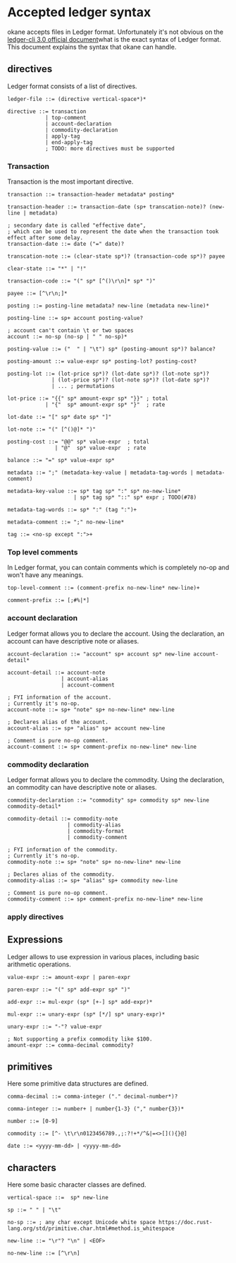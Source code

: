 # Accepted ledger syntax

okane accepts files in Ledger format. Unfortunately it's not obvious on the [ledger-cli 3.0 official document](https://www.ledger-cli.org/3.0/doc/ledger3.html)what is the exact syntax of Ledger format. This document explains the syntax that okane can handle.

## directives

Ledger format consists of a list of directives.

```ebnf
ledger-file ::= (directive vertical-space*)*

directive ::= transaction
            | top-comment
            | account-declaration
            | commodity-declaration
            | apply-tag
            | end-apply-tag
            ; TODO: more directives must be supported
```

### Transaction

Transaction is the most important directive.

```ebnf
transaction ::= transaction-header metadata* posting*

transaction-header ::= transaction-date (sp+ transcation-note)? (new-line | metadata)

; secondary date is called "effective date",
; which can be used to represent the date when the transaction took effect after some delay.
transaction-date ::= date ("=" date)?

transcation-note ::= (clear-state sp*)? (transaction-code sp*)? payee

clear-state ::= "*" | "!"

transaction-code ::= "(" sp* [^()\r\n]* sp* ")"

payee ::= [^\r\n;]*

posting ::= posting-line metadata? new-line (metadata new-line)*

posting-line ::= sp+ account posting-value?

; account can't contain \t or two spaces
account ::= no-sp (no-sp | " " no-sp)*

posting-value ::= ("  " | "\t") sp* (posting-amount sp*)? balance?

posting-amount ::= value-expr sp* posting-lot? posting-cost?

posting-lot ::= (lot-price sp*)? (lot-date sp*)? (lot-note sp*)?
              | (lot-price sp*)? (lot-note sp*)? (lot-date sp*)?
              | ... ; permutations

lot-price ::= "{{" sp* amount-expr sp* "}}" ; total
            | "{"  sp* amount-expr sp* "}"  ; rate

lot-date ::= "[" sp* date sp* "]"

lot-note ::= "(" [^()@]* ")"

posting-cost ::= "@@" sp* value-expr  ; total
               | "@"  sp* value-expr  ; rate

balance ::= "=" sp* value-expr sp*

metadata ::= ";" (metadata-key-value | metadata-tag-words | metadata-comment)

metadata-key-value ::= sp* tag sp* ":" sp* no-new-line*
                     | sp* tag sp* "::" sp* expr ; TODO(#78)

metadata-tag-words ::= sp* ":" (tag ":")+

metadata-comment ::= ";" no-new-line*

tag ::= <no-sp except ":">+
```

### Top level comments

In Ledger format, you can contain comments which is completely no-op and won't have any meanings.

```ebnf
top-level-comment ::= (comment-prefix no-new-line* new-line)+

comment-prefix ::= [;#%|*]
```

### account declaration

Ledger format allows you to declare the account. Using the declaration, an account can have descriptive note or aliases.

```ebnf
account-declaration ::= "account" sp+ account sp* new-line account-detail*

account-detail ::= account-note
                 | account-alias
                 | account-comment

; FYI information of the account.
; Currently it's no-op.
account-note ::= sp+ "note" sp+ no-new-line* new-line

; Declares alias of the account.
account-alias ::= sp+ "alias" sp+ account new-line

; Comment is pure no-op comment.
account-comment ::= sp+ comment-prefix no-new-line* new-line
```

### commodity declaration

Ledger format allows you to declare the commodity. Using the declaration, an commodity can have descriptive note or aliases.

```ebnf
commodity-declaration ::= "commodity" sp+ commodity sp* new-line commodity-detail*

commodity-detail ::= commodity-note
                   | commodity-alias
                   | commodity-format
                   | commodity-comment

; FYI information of the commodity.
; Currently it's no-op.
commodity-note ::= sp+ "note" sp+ no-new-line* new-line

; Declares alias of the commodity.
commodity-alias ::= sp+ "alias" sp+ commodity new-line

; Comment is pure no-op comment.
commodity-comment ::= sp+ comment-prefix no-new-line* new-line
```

### apply directives

## Expressions

Ledger allows to use expression in various places, including basic arithmetic operations.

```ebnf
value-expr ::= amount-expr | paren-expr

paren-expr ::= "(" sp* add-expr sp* ")"

add-expr ::= mul-expr (sp* [+-] sp* add-expr)*

mul-expr ::= unary-expr (sp* [*/] sp* unary-expr)*

unary-expr ::= "-"? value-expr

; Not supporting a prefix commodity like $100.
amount-expr ::= comma-decimal commodity?
```

## primitives

Here some primitive data structures are defined.

```ebnf
comma-decimal ::= comma-integer ("." decimal-number*)?

comma-integer ::= number+ | number{1-3} ("," number{3})*

number ::= [0-9]

commodity ::= [^- \t\r\n0123456789.,;:?!+*/^&|=<>[](){}@]

date ::= <yyyy-mm-dd> | <yyyy-mm-dd>
```

## characters

Here some basic character classes are defined.

```ebnf
vertical-space ::=  sp* new-line

sp ::= " " | "\t"

no-sp ::= ; any char except Unicode white space https://doc.rust-lang.org/std/primitive.char.html#method.is_whitespace

new-line ::= "\r"? "\n" | <EOF>

no-new-line ::= [^\r\n]
```